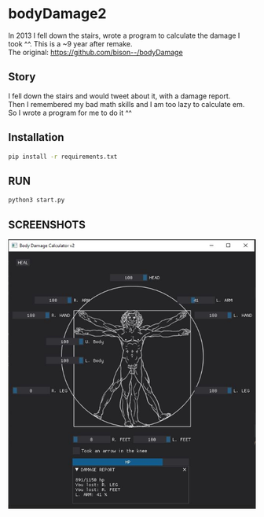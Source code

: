 # bodyDamage2
In 2013 I fell down the stairs, wrote a program to calculate the damage I took ^^. This is a ~9 year after remake.  
The original: https://github.com/bison--/bodyDamage

## Story ##

I fell down the stairs and would tweet about it, with a damage report.  
Then I remembered my bad math skills and I am too lazy to calculate em.  
So I wrote a program for me to do it ^^

## Installation ##

```bash
pip install -r requirements.txt
```

## RUN ##

```bash
python3 start.py
```

## SCREENSHOTS ##

![Body Damage 2](./screenshots/bodyDamage2.jpg?raw=true "Body Damage 2")
